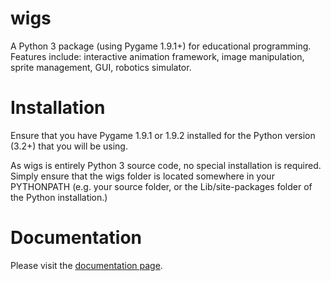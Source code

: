 # wigs
A Python 3 package (using Pygame 1.9.1+) for educational programming.  Features include: interactive animation framework, image manipulation, sprite management, GUI, robotics simulator.

# Installation
Ensure that you have Pygame 1.9.1 or 1.9.2 installed for the Python version (3.2+) that you will be using.

As wigs is entirely Python 3 source code, no special installation is required. Simply ensure that the wigs folder is located somewhere in your PYTHONPATH (e.g. your source folder, or the Lib/site-packages folder of the Python installation.)

# Documentation
Please visit the [documentation page](http://devwigs.github.io).
